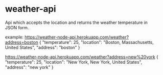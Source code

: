 # weather-api

Api which accepts the location and returns the weather temperature in JSON form.

example: 
https://weather-node-api.herokuapp.com/weather?address=boston
{
"temperature": 25,
"location": "Boston, Massachusetts, United States",
"address": "boston"
}

https://weather-node-api.herokuapp.com/weather?address=new%20york
{
"temperature": 25,
"location": "New York, New York, United States",
"address": "new york"
}
